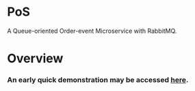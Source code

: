 # PoS
A Queue-oriented Order-event Microservice with RabbitMQ.

# Overview
### An early quick demonstration may be accessed [here](https://screenrec.com/share/SZXcpM82sk).
